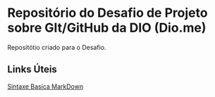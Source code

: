 # Repositório do Desafio de Projeto sobre GIt/GitHub da DIO (Dio.me)
Repositótio criado para o Desafio.

## Links Úteis
[Sintaxe Basica MarkDown](https://www.markdownguide.org/basic-syntax/)

